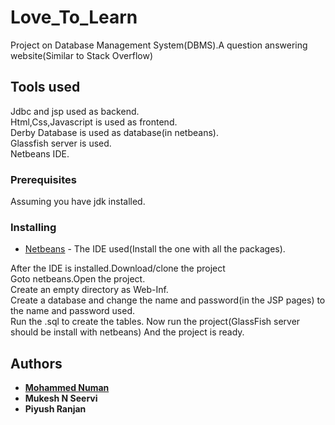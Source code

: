 # Love_To_Learn
Project on Database Management System(DBMS).A question answering website(Similar to Stack Overflow)
## Tools used
Jdbc and jsp used as backend.<br>
Html,Css,Javascript is used as frontend.<br>
Derby Database is used as database(in netbeans).<br>
Glassfish server is used.<br>
Netbeans IDE.
### Prerequisites
Assuming you have jdk installed.
### Installing
* [Netbeans](https://netbeans.org/downloads/) - The IDE used(Install the one with all the packages).<br>

After the IDE is installed.Download/clone the project<br>
Goto netbeans.Open the project.<br>
Create an empty directory as Web-Inf.<br>
Create a database and change the name and password(in the JSP pages) to the name and password used.<br>
Run the .sql to create the tables.
Now run the project(GlassFish server should be install with netbeans) And the project is ready.

## Authors
* [**Mohammed Numan**](https://github.com/Mohammed-Numan)
* **Mukesh N Seervi**
* **Piyush Ranjan**
 
